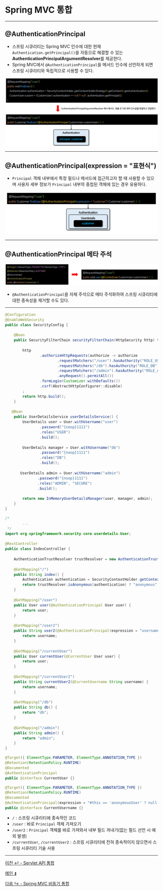 # Spring MVC 통합

---

## @AuthenticationPrincipal

- 스프링 시큐리티는 Spring MVC 인수에 대한 현재 `Authentication.getPrincipal()`을 자동으로 해결할 수 있는 **AuthenticationPrincipalArgumentResolver**를 제공한다.
- Spring MVC에서 `@AuthenticationPrincipal`을 메서드 인수에 선언하게 되면 스프링 시큐리티와 독립적으로 사용할 수 있다.

![img_3.png](image/img_3.png)

---

## @AuthenticationPrincipal(expression = "표현식")

- `Principal` 객체 내부에서 특정 필드나 메서드에 접근하고자 할 때 사용할 수 있으며 사용자 세부 정보가 `Principal` 내부의 중첩된 객체에 있는 경우 유용하다.

![img_4.png](image/img_4.png)

---

## @AuthenticationPrincipal 메타 주석

![img_5.png](image/img_5.png)

- `@AuthenticationPrincipal`을 자체 주석으로 메타 주석화하여 스프링 시큐리티에 대한 종속성을 제거할 수도 있다.

---

```java
@Configuration
@EnableWebSecurity
public class SecurityConfig {

    @Bean
    public SecurityFilterChain securityFilterChain(HttpSecurity http) throws Exception {

        http
                .authorizeHttpRequests(authorize -> authorize
                        .requestMatchers("/user").hasAuthority("ROLE_USER")
                        .requestMatchers("/db").hasAuthority("ROLE_DB")
                        .requestMatchers("/admin").hasAuthority("ROLE_ADMIN")
                        .anyRequest().permitAll())
                .formLogin(Customizer.withDefaults())
                .csrf(AbstractHttpConfigurer::disable)
        ;
        return http.build();
    }

   @Bean
    public UserDetailsService userDetailsService() {
        UserDetails user = User.withUsername("user")
                .password("{noop}1111")
                .roles("USER")
                .build();

        UserDetails manager = User.withUsername("db")
                .password("{noop}1111")
                .roles("DB")
                .build();

       UserDetails admin = User.withUsername("admin")
               .password("{noop}1111")
               .roles("ADMIN", "SECURE")
               .build();

        return new InMemoryUserDetailsManager(user, manager, admin);
    }
}
```
```java
/*
        ...
 */
import org.springframework.security.core.userdetails.User;

@RestController
public class IndexController {

    AuthenticationTrustResolver trustResolver = new AuthenticationTrustResolverImpl();

    @GetMapping("/")
    public String index() {
        Authentication authentication = SecurityContextHolder.getContextHolderStrategy().getContext().getAuthentication();
        return trustResolver.isAnonymous(authentication) ? "anonymous" : "authenticated";
    }

    @GetMapping("/user")
    public User user(@AuthenticationPrincipal User user) {
        return user;
    }

    @GetMapping("/user2")
    public String user2(@AuthenticationPrincipal(expression = "username") String username) {
        return username;
    }

    @GetMapping("/currentUser")
    public User currentUser(@CurrentUser User user) {
        return user;
    }

    @GetMapping("/currentUser2")
    public String currentUser2(@CurrentUsername String username) {
        return username;
    }

    @GetMapping("/db")
    public String db() {
        return "db";
    }

    @GetMapping("/admin")
    public String admin() {
        return "admin";
    }
}
```
```java
@Target({ ElementType.PARAMETER, ElementType.ANNOTATION_TYPE })
@Retention(RetentionPolicy.RUNTIME)
@Documented
@AuthenticationPrincipal
public @interface CurrentUser {}
```
```java
@Target({ ElementType.PARAMETER, ElementType.ANNOTATION_TYPE })
@Retention(RetentionPolicy.RUNTIME)
@Documented
@AuthenticationPrincipal(expression = "#this == 'anonymousUser' ? null : username") //this = Principal, null 미체크 시 오류
public @interface CurrentUsername {}
```

- `/` : 스프링 시큐리티에 종속적인 코드
- `/user` : 바로 `Principal` 객체 가져오기
- `/user2` : `Principal` 객체를 바로 가져와서 내부 필드 꺼내기(없는 필드 선언 시 예외 발생)
- `/currentUser`, `/currentUser2` : 스프링 시큐리티에 전혀 종속적이지 않으면서 스프링 시큐리티 기술 사용

---

[이전 ↩️ - Servlet API 통합](https://github.com/genesis12345678/TIL/blob/main/Spring/security/Integration/Servlet.md)

[메인 ⏫](https://github.com/genesis12345678/TIL/blob/main/Spring/security/main.md)

[다음 ↪️ - Spring MVC 비동기 통합](https://github.com/genesis12345678/TIL/blob/main/Spring/security/Integration/SpringMVCAsync.md)
